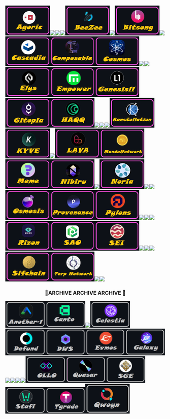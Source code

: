 [<img src='https://github.com/111STAVR111/logo/blob/main/agoric-m.png?raw=true' height='94'>](https://github.com/obajay/nodes-Guides/tree/main/Projects/Agoric)[<img src='https://user-images.githubusercontent.com/44331529/236690486-4ae0299c-496b-4d53-b1c2-a47968830d89.png' height='94'>](https://github.com/obajay/nodes-Guides/tree/main/Projects/Althea)[<img src='https://user-images.githubusercontent.com/44331529/236690604-ebb5ed37-3928-4236-b335-fe0295ca6071.png' height='94'>](https://github.com/obajay/nodes-Guides/tree/main/Projects/AndromedaProtocol)[<img src='https://user-images.githubusercontent.com/44331529/236689128-b0f7fc24-0e68-4ead-b380-1164ea2b27c1.png' height='94'>](https://github.com/obajay/nodes-Guides/tree/main/Projects/Aura)[<img src='https://github.com/111STAVR111/logo/blob/main/Beezee.png?raw=true' height='94'>](https://github.com/obajay/nodes-Guides/tree/main/Projects/BeeZee)[<img src='https://user-images.githubusercontent.com/44331529/236689173-b5f42065-a52e-46e8-add7-268f189ac313.png' height='94'>](https://github.com/obajay/nodes-Guides/tree/main/Projects/Bitcanna)[<img src='https://github.com/111STAVR111/logo/blob/main/Bitsong.png?raw=true' height='94'>](https://github.com/obajay/nodes-Guides/tree/main/Projects/Bitsong)[<img src='https://user-images.githubusercontent.com/44331529/236689388-6103e05e-f0f3-4af6-891f-7486aad1951a.png' height='94'>](https://github.com/obajay/nodes-Guides/tree/main/Projects/C4E)[<img src='https://github.com/111STAVR111/logo/blob/main/Cascadian.png?raw=true' height='94'>](https://github.com/obajay/nodes-Guides/tree/main/Projects/Cascadia)[<img src='https://github.com/111STAVR111/logo/blob/main/Composable.png?raw=true' height='94'>](https://github.com/obajay/nodes-Guides/tree/main/Projects/Composable)[<img src='https://github.com/111STAVR111/logo/blob/main/Cosmos.png?raw=true' height='94'>](https://github.com/obajay/nodes-Guides/tree/main/Projects/Cosmos)[<img src='https://user-images.githubusercontent.com/44331529/236690705-2acfcd58-29e8-479c-b981-0636910b94d8.png' height='94'>](https://github.com/obajay/nodes-Guides/tree/main/Projects/Crowd_Control)[<img src='https://user-images.githubusercontent.com/44331529/236690648-a0e9171e-5a85-4aab-a700-63e04dd16e21.png' height='94'>](https://github.com/obajay/nodes-Guides/tree/main/Projects/Dymension)[<img src='https://github.com/111STAVR111/logo/blob/main/Elys.png?raw=true' height='94'>](https://github.com/obajay/nodes-Guides/tree/main/Projects/Elys)[<img src='https://github.com/111STAVR111/logo/blob/main/Empower.png?raw=true' height='94'>](https://github.com/obajay/nodes-Guides/tree/main/Projects/Empower)[<img src='https://github.com/111STAVR111/logo/blob/main/Genesisl1.png?raw=true' height='94'>](https://github.com/obajay/nodes-Guides/tree/main/Projects/Genesisl1)[<img src='https://github.com/111STAVR111/logo/blob/main/Gitopia.png?raw=true' height='94'>](https://github.com/obajay/nodes-Guides/tree/main/Projects/Gitopia)[<img src='https://github.com/111STAVR111/logo/blob/main/Haqq-m.png?raw=true' height='94'>](https://github.com/obajay/nodes-Guides/tree/main/Projects/haqq)[<img src='https://user-images.githubusercontent.com/44331529/236690680-b72cdc52-e70d-4bf6-913b-6863744cf54a.png' height='94'>](https://github.com/obajay/nodes-Guides/tree/main/Projects/Hypersign)[<img src='https://user-images.githubusercontent.com/44331529/236675999-82784f59-e94b-4cbf-bed0-0c4842249962.png' height='94'>](https://github.com/obajay/nodes-Guides/tree/main/Projects/Jakal)[<img src='https://user-images.githubusercontent.com/44331529/236676303-04f5d35d-02a9-4c81-aefa-9f4e6b32de42.png' height='94'>](https://github.com/obajay/nodes-Guides/tree/main/Projects/Juno)[<img src='https://github.com/111STAVR111/logo/blob/main/Konstellation.png?raw=true' height='94'>](https://github.com/obajay/nodes-Guides/tree/main/Projects/Konstellation)[<img src='https://github.com/111STAVR111/logo/blob/main/Kyve.png?raw=true' height='94'>](https://github.com/obajay/nodes-Guides/tree/main/Projects/Kyve)[<img src='https://user-images.githubusercontent.com/44331529/236689643-aa9dc26d-416e-4aa4-b7f9-562f1c3acec6.png' height='94'>](https://github.com/obajay/nodes-Guides/tree/main/Projects/Lambda)[<img src='https://github.com/111STAVR111/logo/blob/main/Lava.png?raw=true' height='94'>](https://github.com/obajay/nodes-Guides/tree/main/Projects/Lava_Network)[<img src='https://github.com/111STAVR111/logo/blob/main/Mande-Network.png?raw=true' height='94'>](https://github.com/obajay/nodes-Guides/tree/main/Projects/Mande_Chain)[<img src='https://github.com/111STAVR111/logo/blob/main/Meme.png?raw=true' height='94'>](https://github.com/obajay/nodes-Guides/tree/main/Projects/Meme)[<img src='https://github.com/111STAVR111/logo/blob/main/Nibiru.png?raw=true' height='94'>](https://github.com/obajay/nodes-Guides/tree/main/Projects/Nibiru)[<img src='https://user-images.githubusercontent.com/44331529/236689211-ead79a35-9c21-43e8-beea-b1b9478a9fe3.png' height='94'>](https://github.com/obajay/nodes-Guides/tree/main/Projects/Nois)[<img src='https://github.com/111STAVR111/logo/blob/main/Noria.png?raw=true' height='94'>](https://github.com/obajay/nodes-Guides/tree/main/Projects/Noria)[<img src='https://user-images.githubusercontent.com/44331529/236690531-f2e2e78e-c277-412a-86f7-edaf1cd6f751.png' height='94'>](https://github.com/obajay/nodes-Guides/tree/main/Projects/OKP4)[<img src='https://user-images.githubusercontent.com/44331529/236688766-e8a47cbd-8413-4bfb-a875-0c485469934e.png' height='94'>](https://github.com/obajay/nodes-Guides/tree/main/Projects/Ojo)[<img src='https://github.com/111STAVR111/logo/blob/main/Osmosis.png?raw=true' height='94'>](https://github.com/obajay/nodes-Guides/tree/main/Projects/Osmosis)[<img src='https://github.com/111STAVR111/logo/blob/main/Provenance.png?raw=true' height='94'>](https://github.com/obajay/nodes-Guides/tree/main/Projects/Provenance)[<img src='https://github.com/111STAVR111/logo/blob/main/Pylons.png?raw=true' height='94'>](https://github.com/obajay/nodes-Guides/tree/main/Projects/Pylons)[<img src='https://user-images.githubusercontent.com/44331529/236676140-e1704ee0-d3fb-4881-87f2-f6d3f67d1768.png' height='94'>](https://github.com/obajay/nodes-Guides/tree/main/Projects/Quicksilver)[<img src='https://user-images.githubusercontent.com/44331529/236676916-f92e6316-fea0-43d0-b6bc-80b78874cfb8.png' height='94'>](https://github.com/obajay/nodes-Guides/tree/main/Projects/Rebus)[<img src='https://user-images.githubusercontent.com/44331529/236688727-bd15c549-4154-4a63-9054-829e6d171652.png' height='94'>](https://github.com/obajay/nodes-Guides/tree/main/Projects/Realio)[<img src='https://github.com/111STAVR111/logo/blob/main/Rizon.png?raw=true' height='94'>](https://github.com/obajay/nodes-Guides/tree/main/Projects/Rizon)[<img src='https://github.com/111STAVR111/logo/blob/main/SAO.png?raw=true' height='94'>](https://github.com/obajay/nodes-Guides/tree/main/Projects/Sao)[<img src='https://github.com/111STAVR111/logo/blob/main/Sei.png?raw=true' height='94'>](https://github.com/obajay/nodes-Guides/tree/main/Projects/Sei_Network)[<img src='https://user-images.githubusercontent.com/44331529/236690756-6c3eb895-260f-40b9-9958-2be35e03bcf7.png' height='94'>](https://github.com/obajay/nodes-Guides/tree/main/Projects/Source)[<img src='https://user-images.githubusercontent.com/44331529/236675760-9431f5ac-e50f-493a-b5e8-1c33bbf747c3.png' height='94'>](https://github.com/obajay/nodes-Guides/tree/main/Projects/Stride)[<img src='https://user-images.githubusercontent.com/44331529/236676223-dc83e5af-c383-4f51-8586-5024e53f41e9.png' height='94'>](https://github.com/obajay/nodes-Guides/tree/main/Projects/Teritori)[<img src='https://github.com/111STAVR111/logo/blob/main/Sifchain.png?raw=true' height='94'>](https://github.com/obajay/nodes-Guides/tree/main/Projects/Sifchain)[<img src='https://github.com/111STAVR111/logo/blob/main/Terp.png?raw=true' height='94'>](https://github.com/obajay/nodes-Guides/tree/main/Projects/Terp_Network)[<img src='https://user-images.githubusercontent.com/44331529/236676526-0ea1dbfb-0cfb-4b81-b099-1966d5b92a05.png' height='94'>](https://github.com/obajay/nodes-Guides/tree/main/Projects/Umee)[<img src='https://user-images.githubusercontent.com/44331529/236688677-ebfca0c3-901b-4636-97a8-e7970eb95517.png' height='94'>](https://github.com/obajay/nodes-Guides/tree/main/Projects/Uptick)




<h3 align="center"> 🔴ARCHIVE ARCHIVE ARCHIVE 🔴</h3>

[<img src='https://github.com/111STAVR111/logo/blob/main/Another-1.png?raw=true' height='84'>](https://github.com/obajay/nodes-Guides/tree/main/Projects/Another-1)[<img src='https://github.com/111STAVR111/logo/blob/main/canto.png?raw=true' height='84'>](https://github.com/obajay/nodes-Guides/tree/main/Projects/Canto)[<img src='https://user-images.githubusercontent.com/44331529/236692990-be6ac0a0-6b01-4abf-9ba3-fa1f4cabbc5c.png' height='84'>](https://github.com/obajay/nodes-Guides/tree/main/Projects/Coreum)[<img src='https://github.com/111STAVR111/logo/blob/main/Celestia.png?raw=true' height='84'>](https://github.com/obajay/nodes-Guides/tree/main/Projects/Celestia)[<img src='https://github.com/111STAVR111/logo/blob/main/Defund%20aar.png?raw=true' height='84'>](https://github.com/obajay/nodes-Guides/tree/main/Projects/DeFund)[<img src='https://github.com/111STAVR111/logo/blob/main/dws.png?raw=true' height='84'>](https://github.com/obajay/nodes-Guides/tree/main/Projects/DWS)[<img src='https://github.com/111STAVR111/logo/blob/main/Evmos.png?raw=true' height='84'>](https://github.com/obajay/nodes-Guides/tree/main/Projects/Evmos)[<img src='https://github.com/111STAVR111/logo/blob/main/Galaxy.png?raw=true' height='84'>](https://github.com/obajay/nodes-Guides/tree/main/Projects/Galaxy)[<img src='https://user-images.githubusercontent.com/44331529/236693186-eedc4667-0f1a-41df-9e37-5acdc5a1dd4c.png' height='84'>](https://github.com/obajay/nodes-Guides/tree/main/Projects/Humans)[<img src='https://user-images.githubusercontent.com/44331529/236693294-af7bfdef-595e-4612-a62d-f72bb4dc2268.png' height='84'>](https://github.com/obajay/nodes-Guides/tree/main/Projects/Mars)[<img src='https://user-images.githubusercontent.com/44331529/236693348-52ed4f09-bb40-487c-af8a-658482ee0b2d.png' height='84'>](https://github.com/obajay/nodes-Guides/tree/main/Projects/Neutron)[<img src='https://user-images.githubusercontent.com/44331529/236693414-4eb20002-4048-4e9f-9737-ea55f5f217aa.png' height='84'>](https://github.com/obajay/nodes-Guides/tree/main/Projects/Nolus)[<img src='https://github.com/111STAVR111/logo/blob/main/Ollo.png?raw=true' height='84'>](https://github.com/obajay/nodes-Guides/tree/main/Projects/Ollo)[<img src='https://github.com/111STAVR111/logo/blob/main/Quasar.png?raw=true' height='84'>](https://github.com/obajay/nodes-Guides/tree/main/Projects/Quasar)[<img src='https://github.com/111STAVR111/logo/blob/main/Sge-a.png?raw=true' height='84'>](https://github.com/obajay/nodes-Guides/tree/main/Projects/SGE)[<img src='https://github.com/111STAVR111/logo/blob/main/Stafi.png?raw=true' height='84'>](https://github.com/obajay/nodes-Guides/tree/main/Projects/StafiHub)[<img src='https://github.com/111STAVR111/logo/blob/main/Tgrade.png?raw=true' height='84'>](https://github.com/obajay/nodes-Guides/tree/main/Projects/Tgrade)[<img src='https://github.com/111STAVR111/logo/blob/main/Qwoyn-cosmic.png?raw=true' height='94'>](https://github.com/obajay/nodes-Guides/tree/main/Projects/Cosmic_Horizon)

